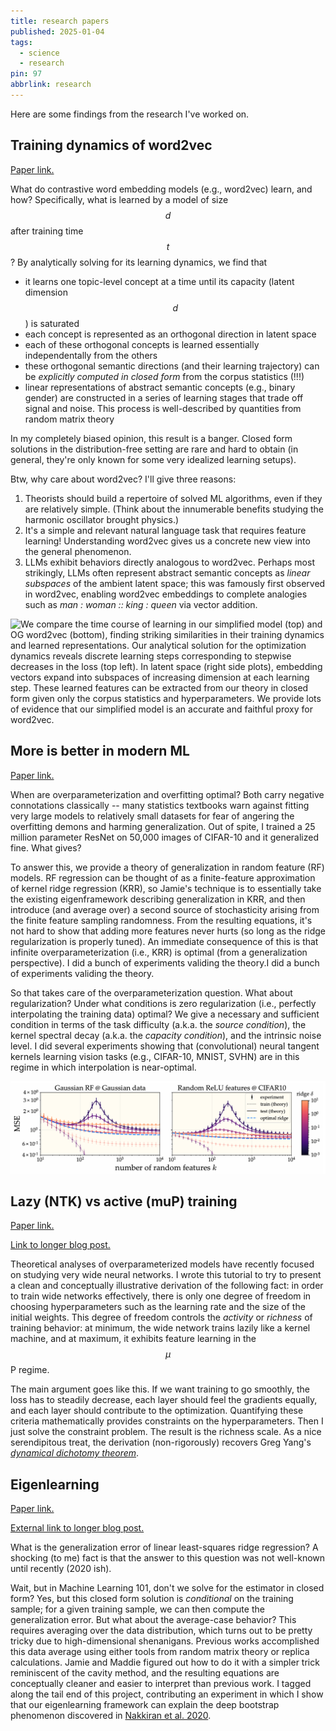 ```yaml
---
title: research papers
published: 2025-01-04
tags:
  - science
  - research
pin: 97
abbrlink: research
---
```


Here are some findings from the research I've worked on.

## Training dynamics of word2vec

[Paper link.](https://arxiv.org/abs/2502.09863)

What do contrastive word embedding models (e.g., word2vec) learn, and how? Specifically, what is learned by a model of size $$d$$ after training time $$t$$? By analytically solving for its learning dynamics, we find that
* it learns one topic-level concept at a time until its capacity (latent dimension $$d$$) is saturated
* each concept is represented as an orthogonal direction in latent space
* each of these orthogonal concepts is learned essentially independentally from the others
* these orthogonal semantic directions (and their learning trajectory) can be *explicitly computed in closed form* from the corpus statistics (!!!)
* linear representations of abstract semantic concepts (e.g., binary gender) are constructed in a series of learning stages that trade off signal and noise. This process is well-described by quantities from random matrix theory

In my completely biased opinion, this result is a banger. Closed form solutions in the distribution-free setting are rare and hard to obtain (in general, they're only known for some very idealized learning setups).

Btw, why care about word2vec? I'll give three reasons:
1. Theorists should build a repertoire of solved ML algorithms, even if they are relatively simple. (Think about the innumerable benefits studying the harmonic oscillator brought physics.)
2. It's a simple and relevant natural language task that requires feature learning! Understanding word2vec gives us a concrete new view into the general phenomenon.
3. LLMs exhibit behaviors directly analogous to word2vec. Perhaps most strikingly, LLMs often represent abstract semantic concepts as *linear subspaces* of the ambient latent space; this was famously first observed in word2vec, enabling word2vec embeddings to complete analogies such as *man : woman :: king : queen* via vector addition.

![We compare the time course of learning in our simplified model (top) and OG word2vec (bottom), finding striking similarities in their training dynamics and learned representations. Our analytical solution for the optimization dynamics reveals discrete learning steps corresponding to stepwise decreases in the loss (top left). In latent space (right side plots), embedding vectors expand into subspaces of increasing dimension at each learning step. These learned features can be extracted from our theory in closed form given only the corpus statistics and hyperparameters. We provide lots of evidence that our simplified model is an accurate and faithful proxy for word2vec.](../_images/research/qwem.png)

## More is better in modern ML

[Paper link.](https://arxiv.org/abs/2311.14646)

When are overparameterization and overfitting optimal? Both carry negative connotations classically -- many statistics textbooks warn against fitting very large models to relatively small datasets for fear of angering the overfitting demons and harming generalization. Out of spite, I trained a 25 million parameter ResNet on 50,000 images of CIFAR-10 and it generalized fine. What gives?

To answer this, we provide a theory of generalization in random feature (RF) models. RF regression can be thought of as a finite-feature approximation of kernel ridge regression (KRR), so Jamie's technique is to essentially take the existing eigenframework describing generalization in KRR, and then introduce (and average over) a second source of stochasticity arising from the finite feature sampling randomness. From the resulting equations, it's not hard to show that adding more features never hurts (so long as the ridge regularization is properly tuned). An immediate consequence of this is that infinite overparameterization (i.e., KRR) is optimal (from a generalization perspective). I did a bunch of experiments validing the theory.I did a bunch of experiments validing the theory.

So that takes care of the overparameterization question. What about regularization? Under what conditions is zero regularization (i.e., perfectly interpolating the training data) optimal? We give a necessary and sufficient condition in terms of the task difficulty (a.k.a. the *source condition*), the kernel spectral decay (a.k.a. the *capacity condition*), and the intrinsic noise level. I did several experiments showing that (convolutional) neural tangent kernels learning vision tasks (e.g., CIFAR-10, MNIST, SVHN) are in this regime in which interpolation is near-optimal.

![At optimal ridge, more features monotonically improves test performance. Train and test errors for RF regression closely match theory for both synthetic and natural data. Plots show traces with 256 training samples.](../_images/research/moreisbetter.png)

## Lazy (NTK) vs active (muP) training

[Paper link.](https://arxiv.org/abs/2404.19719)

[Link to longer blog post.](/posts/ntk-mup-tutorial/)

Theoretical analyses of overparameterized models have recently focused on studying very wide neural networks. I wrote this tutorial to try to present a clean and conceptually illustrative derivation of the following fact: in order to train wide networks effectively, there is only one degree of freedom in choosing hyperparameters such as the learning rate and the size of the initial weights. This degree of freedom controls the *activity* or *richness* of training behavior: at minimum, the wide network trains lazily like a kernel machine, and at maximum, it exhibits feature learning in the $$\mu$$P regime.

The main argument goes like this. If we want training to go smoothly, the loss has to steadily decrease, each layer should feel the gradients equally, and each layer should contribute to the optimization. Quantifying these criteria mathematically provides constraints on the hyperparameters. Then I just solve the constraint problem. The result is the richness scale. As a nice serendipitous treat, the derivation (non-rigorously) recovers Greg Yang's [*dynamical dichotomy theorem*](https://arxiv.org/abs/2011.14522).

## Eigenlearning

[Paper link.](https://arxiv.org/abs/2110.03922)

[External link to longer blog post.](https://bair.berkeley.edu/blog/2021/10/25/eigenlearning/)

What is the generalization error of linear least-squares ridge regression? A shocking (to me) fact is that the answer to this question was not well-known until recently (2020 ish).

Wait, but in Machine Learning 101, don't we solve for the estimator in closed form? Yes, but this closed form solution is *conditional* on the training sample; for a given training sample, we can then compute the generalization error. But what about the average-case behavior? This requires averaging over the data distribution, which turns out to be pretty tricky due to high-dimensional shenanigans. Previous works accomplished this data average using either tools from random matrix theory or replica calculations. Jamie and Maddie figured out how to do it with a simpler trick reminiscent of the cavity method, and the resulting equations are conceptually cleaner and easier to interpret than previous work. I tagged along the tail end of this project, contributing an experiment in which I show that our eigenlearning framework can explain the deep bootstrap phenomenon discovered in [Nakkiran et al. 2020](https://arxiv.org/abs/2010.08127).